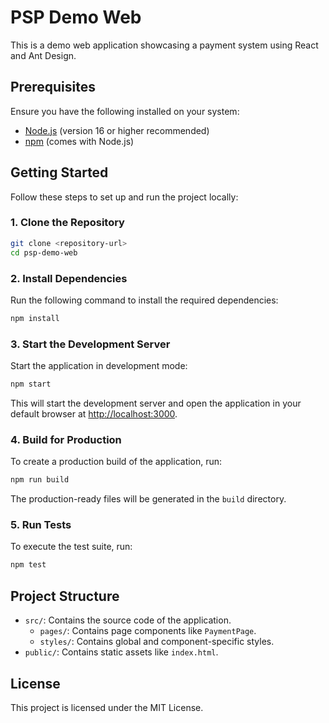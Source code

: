 # PSP Demo Web

This is a demo web application showcasing a payment system using React and Ant Design.

## Prerequisites

Ensure you have the following installed on your system:
- [Node.js](https://nodejs.org/) (version 16 or higher recommended)
- [npm](https://www.npmjs.com/) (comes with Node.js)

## Getting Started

Follow these steps to set up and run the project locally:

### 1. Clone the Repository

```bash
git clone <repository-url>
cd psp-demo-web
```

### 2. Install Dependencies

Run the following command to install the required dependencies:

```bash
npm install
```

### 3. Start the Development Server

Start the application in development mode:

```bash
npm start
```

This will start the development server and open the application in your default browser at [http://localhost:3000](http://localhost:3000).

### 4. Build for Production

To create a production build of the application, run:

```bash
npm run build
```

The production-ready files will be generated in the `build` directory.

### 5. Run Tests

To execute the test suite, run:

```bash
npm test
```

## Project Structure

- `src/`: Contains the source code of the application.
  - `pages/`: Contains page components like `PaymentPage`.
  - `styles/`: Contains global and component-specific styles.
- `public/`: Contains static assets like `index.html`.

## License

This project is licensed under the MIT License.
